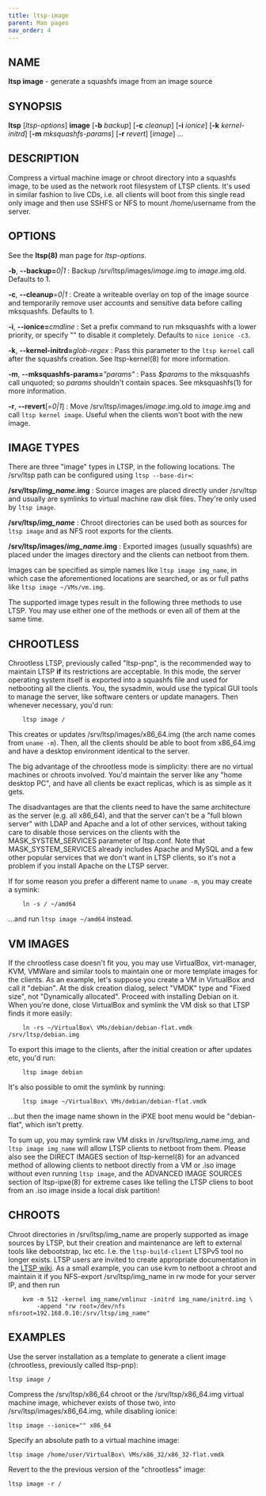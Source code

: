 ```yaml
---
title: ltsp-image
parent: Man pages
nav_order: 4
---
```


## NAME
**ltsp image** - generate a squashfs image from an image source

## SYNOPSIS
**ltsp** [_ltsp-options_] **image** [**-b** _backup_] [**-c** _cleanup_] [**-i** _ionice_] [**-k** _kernel-initrd_] [**-m** _mksquashfs-params_] [**-r** _revert_] [_image_] ...

## DESCRIPTION
Compress a virtual machine image or chroot directory into a squashfs image,
to be used as the network root filesystem of LTSP clients. It's used in
similar fashion to live CDs, i.e. all clients will boot from this single read
only image and then use SSHFS or NFS to mount /home/username from the server.

## OPTIONS
See the **ltsp(8)** man page for _ltsp-options_.

**-b**, **-\-backup=**_0|1_
: Backup /srv/ltsp/images/_image_.img to _image_.img.old. Defaults to 1.

**-c**, **-\-cleanup**=_0|1_
: Create a writeable overlay on top of the image source and temporarily
remove user accounts and sensitive data before calling mksquashfs.
Defaults to 1.

**-i**, **-\-ionice=**_cmdline_
: Set a prefix command to run mksquashfs with a lower priority, or specify
"" to disable it completely. Defaults to `nice ionice -c3`.

**-k**, **-\-kernel-initrd=**_glob-regex_
: Pass this parameter to the `ltsp kernel` call after the squashfs creation.
See ltsp-kernel(8) for more information.

**-m**, **-\-mksquashfs-params=**_"params"_
: Pass _$params_ to the mksquashfs call unquoted; so _params_ shouldn't
contain spaces. See mksquashfs(1) for more information.

**-r**, **-\-revert**[=_0|1_]
: Move /srv/ltsp/images/_image_.img.old to _image_.img and call
`ltsp kernel image`. Useful when the clients won't boot with the new image.

## IMAGE TYPES
There are three "image" types in LTSP, in the following locations. The
/srv/ltsp path can be configured using `ltsp --base-dir=`:

**/srv/ltsp/_img\_name_.img**
: Source images are placed directly under /srv/ltsp and usually are symlinks
to virtual machine raw disk files. They're only used by `ltsp image`.

**/srv/ltsp/_img\_name_**
: Chroot directories can be used both as sources for `ltsp image` and as
NFS root exports for the clients.

**/srv/ltsp/images/_img\_name_.img**
: Exported images (usually squashfs) are placed under the images directory and
the clients can netboot from them.

Images can be specified as simple names like `ltsp image img_name`, in which
case the aforementioned locations are searched, or as or full paths like
`ltsp image ~/VMs/vm.img`.

The supported image types result in the following three methods to use LTSP.
You may use either one of the methods or even all of them at the same time.

## CHROOTLESS
Chrootless LTSP, previously called "ltsp-pnp", is the recommended way to
maintain LTSP **if** its restrictions are acceptable.
In this mode, the server operating system itself is exported into a squashfs
file and used for netbooting all the clients. You, the sysadmin, would use
the typical GUI tools to manage the server, like software centers or update
managers. Then whenever necessary, you'd run:

```shell
    ltsp image /
```
This creates or updates /srv/ltsp/images/x86_64.img (the arch name comes from
`uname -m`). Then, all the clients should be able to boot from x86_64.img
and have a desktop environment identical to the server.

The big advantage of the chrootless mode is simplicity: there are no virtual
machines or chroots involved. You'd maintain the server like any "home
desktop PC", and have all clients be exact replicas, which is as simple as it
gets.

The disadvantages are that the clients need to have the same architecture as
the server (e.g. all x86_64), and that the server can't be a "full blown
server" with LDAP and Apache and a lot of other services, without taking
care to disable those services on the clients with the MASK_SYSTEM_SERVICES
parameter of ltsp.conf. Note that MASK_SYSTEM_SERVICES already includes
Apache and MySQL and a few other popular services that we don't want in
LTSP clients, so it's not a problem if you install Apache on the LTSP server.

If for some reason you prefer a different name to `uname -m`, you may create
a symink:

```shell
    ln -s / ~/amd64
```
...and run `ltsp image ~/amd64` instead.

## VM IMAGES
If the chrootless case doesn't fit you, you may use VirtualBox, virt-manager,
KVM, VMWare and similar tools to maintain one or more template images for the
clients. As an example, let's suppose you create a VM in VirtualBox and call it
"debian". At the disk creation dialog, select "VMDK" type and "Fixed size",
not "Dynamically allocated". Proceed with installing Debian on it.
When you're done, close VirtualBox and symlink the VM disk so that LTSP
finds it more easily:

```shell
    ln -rs ~/VirtualBox\ VMs/debian/debian-flat.vmdk /srv/ltsp/debian.img
```
To export this image to the clients, after the initial creation or after
updates etc, you'd run:

```shell
    ltsp image debian
```
It's also possible to omit the symlink by running:

```shell
    ltsp image ~/VirtualBox\ VMs/debian/debian-flat.vmdk
```
...but then the image name shown in the iPXE boot menu would be
"debian-flat", which isn't pretty.

To sum up, you may symlink raw VM disks in /srv/ltsp/img_name.img, and
`ltsp image img_name` will allow LTSP clients to netboot from them.
Please also see the DIRECT IMAGES section of ltsp-kernel(8) for an advanced
method of allowing clients to netboot directly from a VM or .iso image without
even running `ltsp image`, and the ADVANCED IMAGE SOURCES section of
ltsp-ipxe(8) for extreme cases like telling the LTSP cliens to boot from
an .iso image inside a local disk partition!

## CHROOTS
Chroot directories in /srv/ltsp/img_name are properly supported as image
sources by LTSP, but their creation and maintenance are left to external tools
like debootstrap, lxc etc. I.e. the `ltsp-build-client` LTSPv5 tool no longer
exists. LTSP users are invited to create appropriate documentation in the
[LTSP wiki](https://github.com/ltsp/ltsp/wiki/chroots).
As a small example, you can use kvm to netboot a chroot and maintain it if
you NFS-export /srv/ltsp/img_name in rw mode for your server IP, and then run

```shell
    kvm -m 512 -kernel img_name/vmlinuz -initrd img_name/initrd.img \
        -append "rw root=/dev/nfs nfsroot=192.168.0.10:/srv/ltsp/img_name"
```

## EXAMPLES
Use the server installation as a template to generate a client image
(chrootless, previously called ltsp-pnp):

```shell
ltsp image /
```

Compress the /srv/ltsp/x86_64 chroot or the /srv/ltsp/x86_64.img virtual
machine image, whichever exists of those two, into /srv/ltsp/images/x86_64.img,
while disabling ionice:

```shell
ltsp image --ionice="" x86_64
```

Specify an absolute path to a virtual machine image:

```shell
ltsp image /home/user/VirtualBox\ VMs/x86_32/x86_32-flat.vmdk
```

Revert to the the previous version of the "chrootless" image:

```shell
ltsp image -r /
```
